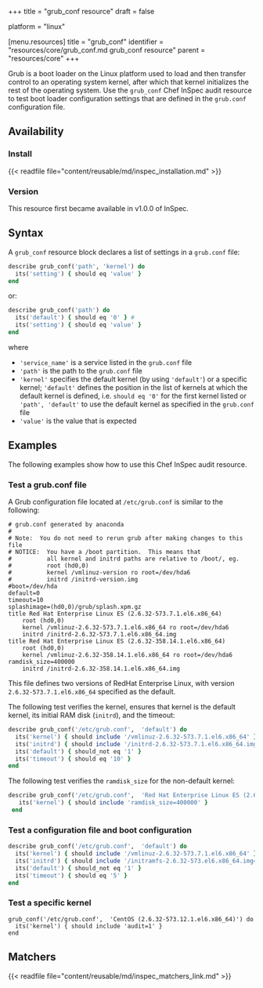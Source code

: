 +++
title = "grub_conf resource"
draft = false

platform = "linux"

[menu.resources]
    title = "grub_conf"
    identifier = "resources/core/grub_conf.md grub_conf resource"
    parent = "resources/core"
+++

Grub is a boot loader on the Linux platform used to load and then transfer control to an operating system kernel, after which that kernel initializes the rest of the operating system. Use the `grub_conf` Chef InSpec audit resource to test boot loader configuration settings that are defined in the `grub.conf` configuration file.

## Availability

### Install

{{< readfile file="content/reusable/md/inspec_installation.md" >}}

### Version

This resource first became available in v1.0.0 of InSpec.

## Syntax

A `grub_conf` resource block declares a list of settings in a `grub.conf` file:

```ruby
describe grub_conf('path', 'kernel') do
  its('setting') { should eq 'value' }
end
```

or:

```ruby
describe grub_conf('path') do
  its('default') { should eq '0' } #
  its('setting') { should eq 'value' }
end
```

where

- `'service_name'` is a service listed in the `grub.conf` file
- `'path'` is the path to the `grub.conf` file
- `'kernel'` specifies the default kernel (by using `'default'`) or a specific kernel; `'default'` defines the position in the list of kernels at which the default kernel is defined, i.e. `should eq '0'` for the first kernel listed or `'path', 'default'` to use the default kernel as specified in the `grub.conf` file
- `'value'` is the value that is expected

## Examples

The following examples show how to use this Chef InSpec audit resource.

### Test a grub.conf file

A Grub configuration file located at `/etc/grub.conf` is similar to the following:

```
# grub.conf generated by anaconda
#
# Note:  You do not need to rerun grub after making changes to this file
# NOTICE:  You have a /boot partition.  This means that
#          all kernel and initrd paths are relative to /boot/, eg.
#          root (hd0,0)
#          kernel /vmlinuz-version ro root=/dev/hda6
#          initrd /initrd-version.img
#boot=/dev/hda
default=0
timeout=10
splashimage=(hd0,0)/grub/splash.xpm.gz
title Red Hat Enterprise Linux ES (2.6.32-573.7.1.el6.x86_64)
    root (hd0,0)
    kernel /vmlinuz-2.6.32-573.7.1.el6.x86_64 ro root=/dev/hda6
    initrd /initrd-2.6.32-573.7.1.el6.x86_64.img
title Red Hat Enterprise Linux ES (2.6.32-358.14.1.el6.x86_64)
    root (hd0,0)
    kernel /vmlinuz-2.6.32-358.14.1.el6.x86_64 ro root=/dev/hda6 ramdisk_size=400000
    initrd /initrd-2.6.32-358.14.1.el6.x86_64.img
```

This file defines two versions of RedHat Enterprise Linux, with version `2.6.32-573.7.1.el6.x86_64` specified as the default.

The following test verifies the kernel, ensures that kernel is the default kernel, its initial RAM disk (`initrd`), and the timeout:

```ruby
describe grub_conf('/etc/grub.conf',  'default') do
  its('kernel') { should include '/vmlinuz-2.6.32-573.7.1.el6.x86_64' }
  its('initrd') { should include '/initrd-2.6.32-573.7.1.el6.x86_64.img' }
  its('default') { should_not eq '1' }
  its('timeout') { should eq '10' }
end
```

The following test verifies the `ramdisk_size` for the non-default kernel:

```ruby
describe grub_conf('/etc/grub.conf',  'Red Hat Enterprise Linux ES (2.6.32-358.14.1.el6.x86_64)') do
   its('kernel') { should include 'ramdisk_size=400000' }
 end
```

### Test a configuration file and boot configuration

```ruby
describe grub_conf('/etc/grub.conf',  'default') do
  its('kernel') { should include '/vmlinuz-2.6.32-573.7.1.el6.x86_64' }
  its('initrd') { should include '/initramfs-2.6.32-573.el6.x86_64.img=1' }
  its('default') { should_not eq '1' }
  its('timeout') { should eq '5' }
end
```

### Test a specific kernel

```
grub_conf('/etc/grub.conf',  'CentOS (2.6.32-573.12.1.el6.x86_64)') do
  its('kernel') { should include 'audit=1' }
end
```

## Matchers

{{< readfile file="content/reusable/md/inspec_matchers_link.md" >}}

